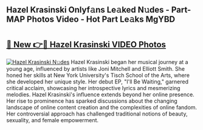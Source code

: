 ## Hazel Krasinski Onlyf𝚊ns Le𝚊ked N𝚞des - Part-MAP Photos Video - Hot Part Le𝚊ks MgYBD

# <h2><a href="http://ac29278.deff.icu/?id=Hazel+Krasinski">🔗 New 👉🔴 Hazel Krasinski VIDEO Photos</a></h2>

[![Hazel Krasinski N𝚞des](https://i.imgur.com/rIISA9y.gif)](http://ac29278.deff.icu/?id=Hazel+Krasinski)
Hazel Krasinski began her musical journey at a young age, influenced by artists like Joni Mitchell and Elliott Smith. She honed her skills at New York University's Tisch School of the Arts, where she developed her unique style. Her debut EP, "I'll Be Waiting," garnered critical acclaim, showcasing her introspective lyrics and mesmerizing melodies. Hazel Krasinski's influence extends beyond her online presence. Her rise to prominence has sparked discussions about the changing landscape of online content creation and the complexities of online fandom. Her controversial approach has challenged traditional notions of beauty, sexuality, and female empowerment.
